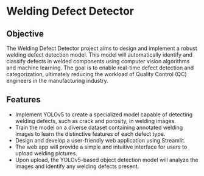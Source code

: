# Welding Defect Detector

## Objective

The Welding Defect Detector project aims to design and implement a robust welding defect detection model. This model will automatically identify and classify defects in welded components using computer vision algorithms and machine learning. The goal is to enable real-time defect detection and categorization, ultimately reducing the workload of Quality Control (QC) engineers in the manufacturing industry.

## Features

- Implement YOLOv5 to create a specialized model capable of detecting welding defects, such as crack and porosity, in welding images.
- Train the model on a diverse dataset containing annotated welding images to learn the distinctive features of each defect type.
- Design and develop a user-friendly web application using Streamlit.
- The web app will provide a simple and intuitive interface for users to upload welding pictures.
- Upon upload, the YOLOv5-based object detection model will analyze the images and identify any welding defects present.
